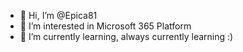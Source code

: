 - 👋 Hi, I’m @Epica81
- 👀 I’m interested in Microsoft 365 Platform
- 🌱 I’m currently learning, always currently learning :)
<!---
Epica81/Epica81 is a ✨ special ✨ repository because its `README.md` (this file) appears on your GitHub profile.
You can click the Preview link to take a look at your changes.
--->
